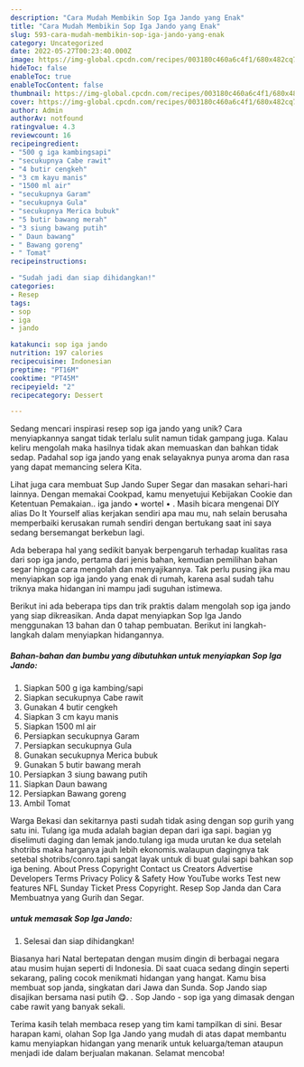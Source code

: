 ```yaml
---
description: "Cara Mudah Membikin Sop Iga Jando yang Enak"
title: "Cara Mudah Membikin Sop Iga Jando yang Enak"
slug: 593-cara-mudah-membikin-sop-iga-jando-yang-enak
category: Uncategorized
date: 2022-05-27T00:23:40.000Z
image: https://img-global.cpcdn.com/recipes/003180c460a6c4f1/680x482cq70/sop-iga-jando-foto-resep-utama.jpg
hideToc: false
enableToc: true
enableTocContent: false
thumbnail: https://img-global.cpcdn.com/recipes/003180c460a6c4f1/680x482cq70/sop-iga-jando-foto-resep-utama.jpg
cover: https://img-global.cpcdn.com/recipes/003180c460a6c4f1/680x482cq70/sop-iga-jando-foto-resep-utama.jpg
author: Admin
authorAv: notfound
ratingvalue: 4.3
reviewcount: 16
recipeingredient:
- "500 g iga kambingsapi"
- "secukupnya Cabe rawit"
- "4 butir cengkeh"
- "3 cm kayu manis"
- "1500 ml air"
- "secukupnya Garam"
- "secukupnya Gula"
- "secukupnya Merica bubuk"
- "5 butir bawang merah"
- "3 siung bawang putih"
- " Daun bawang"
- " Bawang goreng"
- " Tomat"
recipeinstructions:

- "Sudah jadi dan siap dihidangkan!"
categories:
- Resep
tags:
- sop
- iga
- jando

katakunci: sop iga jando 
nutrition: 197 calories
recipecuisine: Indonesian
preptime: "PT16M"
cooktime: "PT45M"
recipeyield: "2"
recipecategory: Dessert

---
```





Sedang mencari inspirasi resep sop iga jando yang unik? Cara menyiapkannya sangat tidak terlalu sulit namun tidak gampang juga. Kalau keliru mengolah maka hasilnya tidak akan memuaskan dan bahkan tidak sedap. Padahal sop iga jando yang enak selayaknya punya aroma dan rasa yang dapat memancing selera Kita.





Lihat juga cara membuat Sup Jando Super Segar dan masakan sehari-hari lainnya. Dengan memakai Cookpad, kamu menyetujui Kebijakan Cookie dan Ketentuan Pemakaian.. iga jando • wortel • . Masih bicara mengenai DIY alias Do It Yourself alias kerjakan sendiri apa mau mu, nah selain berusaha memperbaiki kerusakan rumah sendiri dengan bertukang saat ini saya sedang bersemangat berkebun lagi.

Ada beberapa hal yang sedikit banyak berpengaruh terhadap kualitas rasa dari sop iga jando, pertama dari jenis bahan, kemudian pemilihan bahan segar hingga cara mengolah dan menyajikannya. Tak perlu pusing jika mau menyiapkan sop iga jando yang enak di rumah, karena asal sudah tahu triknya maka hidangan ini mampu jadi suguhan istimewa.






Berikut ini ada beberapa tips dan trik praktis dalam mengolah sop iga jando yang siap dikreasikan. Anda dapat menyiapkan Sop Iga Jando menggunakan 13 bahan dan 0 tahap pembuatan. Berikut ini langkah-langkah dalam menyiapkan hidangannya.

<!--inarticleads1-->

##### Bahan-bahan dan bumbu yang dibutuhkan untuk menyiapkan Sop Iga Jando:

1. Siapkan 500 g iga kambing/sapi
1. Siapkan secukupnya Cabe rawit
1. Gunakan 4 butir cengkeh
1. Siapkan 3 cm kayu manis
1. Siapkan 1500 ml air
1. Persiapkan secukupnya Garam
1. Persiapkan secukupnya Gula
1. Gunakan secukupnya Merica bubuk
1. Gunakan 5 butir bawang merah
1. Persiapkan 3 siung bawang putih
1. Siapkan  Daun bawang
1. Persiapkan  Bawang goreng
1. Ambil  Tomat


Warga Bekasi dan sekitarnya pasti sudah tidak asing dengan sop gurih yang satu ini. Tulang iga muda adalah bagian depan dari iga sapi. bagian yg diselimuti daging dan lemak jando.tulang iga muda urutan ke dua setelah shotribs maka harganya jauh lebih ekonomis.walaupun dagingnya tak setebal shotribs/conro.tapi sangat layak untuk di buat gulai sapi bahkan sop iga bening. About Press Copyright Contact us Creators Advertise Developers Terms Privacy Policy &amp; Safety How YouTube works Test new features NFL Sunday Ticket Press Copyright. Resep Sop Janda dan Cara Membuatnya yang Gurih dan Segar. 

<!--inarticleads2-->

#####  untuk memasak Sop Iga Jando:


1. Selesai dan siap dihidangkan!

Biasanya hari Natal bertepatan dengan musim dingin di berbagai negara atau musim hujan seperti di Indonesia. Di saat cuaca sedang dingin seperti sekarang, paling cocok menikmati hidangan yang hangat. Kamu bisa membuat sop janda, singkatan dari Jawa dan Sunda. Sop Jando siap disajikan bersama nasi putih 😋. . Sop Jando - sop iga yang dimasak dengan cabe rawit yang banyak sekali. 

Terima kasih telah membaca resep yang tim kami tampilkan di sini. Besar harapan kami, olahan Sop Iga Jando yang mudah di atas dapat membantu kamu menyiapkan hidangan yang menarik untuk keluarga/teman ataupun menjadi ide dalam berjualan makanan. Selamat mencoba!
